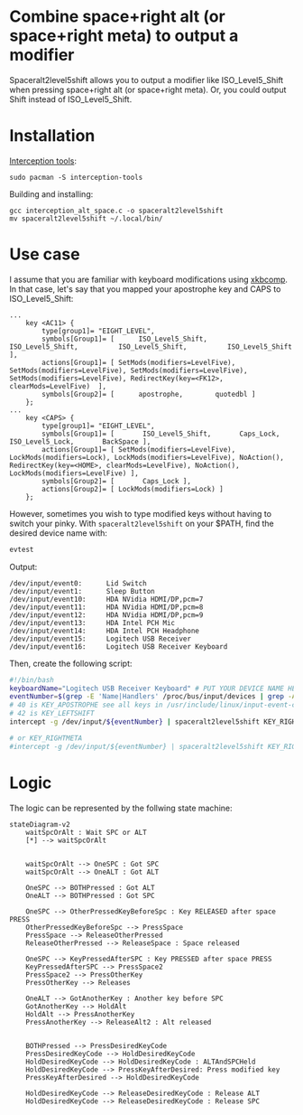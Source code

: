 # Combine space+right alt (or space+right meta) to output a modifier

Spaceralt2level5shift allows you to output a modifier like ISO_Level5_Shift when pressing space+right alt (or space+right meta). Or, you could output Shift instead of ISO_Level5_Shift.

# Installation

[Interception tools](https://gitlab.com/interception/linux/tools):
```
sudo pacman -S interception-tools
```

Building and installing:
```
gcc interception_alt_space.c -o spaceralt2level5shift
mv spaceralt2level5shift ~/.local/bin/
```

# Use case

I assume that you are familiar with keyboard modifications using [xkbcomp](https://linux.die.net/man/1/xkbcomp). In that case, let's say that you mapped your apostrophe key and CAPS to ISO_Level5_Shift:

```
...
    key <AC11> {
        type[group1]= "EIGHT_LEVEL",
        symbols[Group1]= [      ISO_Level5_Shift,        ISO_Level5_Shift,          ISO_Level5_Shift,          ISO_Level5_Shift ],
        actions[Group1]= [ SetMods(modifiers=LevelFive), SetMods(modifiers=LevelFive), SetMods(modifiers=LevelFive), SetMods(modifiers=LevelFive), RedirectKey(key=<FK12>, clearMods=LevelFive)  ],
        symbols[Group2]= [      apostrophe,        quotedbl ]
    };
...
    key <CAPS> {
        type[group1]= "EIGHT_LEVEL",
        symbols[Group1]= [       ISO_Level5_Shift,       Caps_Lock,       ISO_Level5_Lock,       BackSpace ],
        actions[Group1]= [ SetMods(modifiers=LevelFive), LockMods(modifiers=Lock), LockMods(modifiers=LevelFive), NoAction(), RedirectKey(key=<HOME>, clearMods=LevelFive), NoAction(), LockMods(modifiers=LevelFive) ],
        symbols[Group2]= [       Caps_Lock ],
        actions[Group2]= [ LockMods(modifiers=Lock) ]
    };
```

However, sometimes you wish to type modified keys without having to switch your pinky. With ``spaceralt2level5shift`` on your $PATH, find the desired device name with:

```bash
evtest
```

Output:
```out
/dev/input/event0:      Lid Switch
/dev/input/event1:      Sleep Button
/dev/input/event10:     HDA NVidia HDMI/DP,pcm=7
/dev/input/event11:     HDA NVidia HDMI/DP,pcm=8
/dev/input/event12:     HDA NVidia HDMI/DP,pcm=9
/dev/input/event13:     HDA Intel PCH Mic
/dev/input/event14:     HDA Intel PCH Headphone
/dev/input/event15:     Logitech USB Receiver
/dev/input/event16:     Logitech USB Receiver Keyboard
```

Then, create the following script:

```bash
#!/bin/bash
keyboardName="Logitech USB Receiver Keyboard" # PUT YOUR DEVICE NAME HERE
eventNumber=$(grep -E 'Name|Handlers' /proc/bus/input/devices | grep -A 2 "$keyboardName" | grep event | awk '{print $5}') 
# 40 is KEY_APOSTROPHE see all keys in /usr/include/linux/input-event-codes.h
# 42 is KEY_LEFTSHIFT
intercept -g /dev/input/${eventNumber} | spaceralt2level5shift KEY_RIGHTALT 40 | uinput -d /dev/input/${eventNumber}

# or KEY_RIGHTMETA
#intercept -g /dev/input/${eventNumber} | spaceralt2level5shift KEY_RIGHTMETA 40 | uinput -d /dev/input/${eventNumber}
```

# Logic

The logic can be represented by the follwing state machine:

```mermaid
stateDiagram-v2
    waitSpcOrAlt : Wait SPC or ALT
    [*] --> waitSpcOrAlt


    waitSpcOrAlt --> OneSPC : Got SPC
    waitSpcOrAlt --> OneALT : Got ALT

    OneSPC --> BOTHPressed : Got ALT
    OneALT --> BOTHPressed : Got SPC

    OneSPC --> OtherPressedKeyBeforeSpc : Key RELEASED after space PRESS
    OtherPressedKeyBeforeSpc --> PressSpace
    PressSpace --> ReleaseOtherPressed
    ReleaseOtherPressed --> ReleaseSpace : Space released

    OneSPC --> KeyPressedAfterSPC : Key PRESSED after space PRESS
    KeyPressedAfterSPC --> PressSpace2
    PressSpace2 --> PressOtherKey
    PressOtherKey --> Releases

    OneALT --> GotAnotherKey : Another key before SPC
    GotAnotherKey --> HoldAlt
    HoldAlt --> PressAnotherKey
    PressAnotherKey --> ReleaseAlt2 : Alt released


    BOTHPressed --> PressDesiredKeyCode
    PressDesiredKeyCode --> HoldDesiredKeyCode
    HoldDesiredKeyCode --> HoldDesiredKeyCode : ALTAndSPCHeld
    HoldDesiredKeyCode --> PressKeyAfterDesired: Press modified key
    PressKeyAfterDesired --> HoldDesiredKeyCode

    HoldDesiredKeyCode --> ReleaseDesiredKeyCode : Release ALT
    HoldDesiredKeyCode --> ReleaseDesiredKeyCode : Release SPC
```
